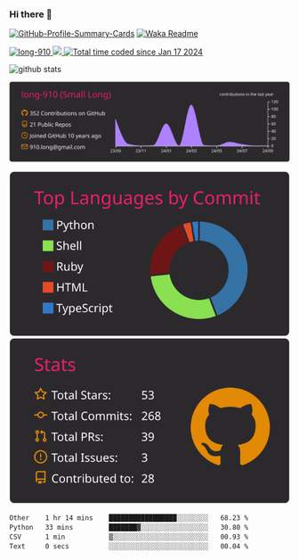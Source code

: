 ### Hi there 👋

[![GitHub-Profile-Summary-Cards](https://github.com/long-910/long-910/actions/workflows/profile-summary-cards.yml/badge.svg)](https://github.com/long-910/long-910/actions/workflows/profile-summary-cards.yml)
[![Waka Readme](https://github.com/long-910/long-910/actions/workflows/waka-readme.yml/badge.svg)](https://github.com/long-910/long-910/actions/workflows/waka-readme.yml)

<p align="left">
  <a href="https://github.com/long-910/long-910/">
    <img src="https://komarev.com/ghpvc/?username=long-910" alt="long-910" />
  </a>
  <a href="https://github.com/long-910">
    <img height="20" src="https://img.shields.io/github/followers/long-910?label=follow&logo=github&style=flat" />
  </a>
  <a href="https://wakatime.com/@018d17c5-99c7-44b8-81d4-6c1cc14c1a15"><img src="https://wakatime.com/badge/user/018d17c5-99c7-44b8-81d4-6c1cc14c1a15.svg" alt="Total time coded since Jan 17 2024" />
  </a>
</p>

<p align="left"> 
<!--
  <img alt="Top Langs" height="150px" src="https://github-readme-stats.vercel.app/api/top-langs/?username=long-910&layout=compact&count_private=true&show_icons=true&theme=onedark" />
-->
  <img alt="github stats" height="150px" src="https://github-readme-stats.vercel.app/api?username=long-910&count_private=true&show_icons=true&show_icons=true&theme=onedark" />
</p>

<!--
[![trophy](https://github-profile-trophy.vercel.app/?username=long-910&theme=onedark&column=7)](https://github.com/ryo-ma/github-profile-trophy)
-->

[![](https://raw.githubusercontent.com/long-910/long-910/main/profile-summary-card-output/monokai/0-profile-details.svg)](https://github.com/vn7n24fzkq/github-profile-summary-cards)

<!--
[![](https://raw.githubusercontent.com/long-910/long-910/main/profile-summary-card-output/monokai/1-repos-per-language.svg)](https://github.com/vn7n24fzkq/github-profile-summary-cards)
-->

[![](https://raw.githubusercontent.com/long-910/long-910/main/profile-summary-card-output/monokai/2-most-commit-language.svg)](https://github.com/vn7n24fzkq/github-profile-summary-cards)[![](https://raw.githubusercontent.com/long-910/long-910/main/profile-summary-card-output/monokai/3-stats.svg)](https://github.com/vn7n24fzkq/github-profile-summary-cards)

<!--
[![](https://raw.githubusercontent.com/long-910/long-910/main/profile-summary-card-output/monokai/4-productive-time.svg)](https://github.com/vn7n24fzkq/github-profile-summary-cards)
->

<h3 align="left">Languages and Tools:</h3>
<p align="left"> <a href="https://www.gnu.org/software/bash/" target="_blank" rel="noreferrer"> <img src="https://www.vectorlogo.zone/logos/gnu_bash/gnu_bash-icon.svg" alt="bash" width="40" height="40"/> </a> <a href="https://www.cprogramming.com/" target="_blank" rel="noreferrer"> <img src="https://raw.githubusercontent.com/devicons/devicon/master/icons/c/c-original.svg" alt="c" width="40" height="40"/> </a> <a href="https://cassandra.apache.org/" target="_blank" rel="noreferrer"> <img src="https://www.vectorlogo.zone/logos/apache_cassandra/apache_cassandra-icon.svg" alt="cassandra" width="40" height="40"/> </a> <a href="https://www.docker.com/" target="_blank" rel="noreferrer"> <img src="https://raw.githubusercontent.com/devicons/devicon/master/icons/docker/docker-original-wordmark.svg" alt="docker" width="40" height="40"/> </a> <a href="https://git-scm.com/" target="_blank" rel="noreferrer"> <img src="https://www.vectorlogo.zone/logos/git-scm/git-scm-icon.svg" alt="git" width="40" height="40"/> </a> <a href="https://developer.mozilla.org/en-US/docs/Web/JavaScript" target="_blank" rel="noreferrer"> <img src="https://raw.githubusercontent.com/devicons/devicon/master/icons/javascript/javascript-original.svg" alt="javascript" width="40" height="40"/> </a> <a href="https://www.jenkins.io" target="_blank" rel="noreferrer"> <img src="https://www.vectorlogo.zone/logos/jenkins/jenkins-icon.svg" alt="jenkins" width="40" height="40"/> </a> <a href="https://www.linux.org/" target="_blank" rel="noreferrer"> <img src="https://raw.githubusercontent.com/devicons/devicon/master/icons/linux/linux-original.svg" alt="linux" width="40" height="40"/> </a> <a href="https://www.mysql.com/" target="_blank" rel="noreferrer"> <img src="https://raw.githubusercontent.com/devicons/devicon/master/icons/mysql/mysql-original-wordmark.svg" alt="mysql" width="40" height="40"/> </a> <a href="https://nodejs.org" target="_blank" rel="noreferrer"> <img src="https://raw.githubusercontent.com/devicons/devicon/master/icons/nodejs/nodejs-original-wordmark.svg" alt="nodejs" width="40" height="40"/> </a> <a href="https://opencv.org/" target="_blank" rel="noreferrer"> <img src="https://www.vectorlogo.zone/logos/opencv/opencv-icon.svg" alt="opencv" width="40" height="40"/> </a> <a href="https://pandas.pydata.org/" target="_blank" rel="noreferrer"> <img src="https://raw.githubusercontent.com/devicons/devicon/2ae2a900d2f041da66e950e4d48052658d850630/icons/pandas/pandas-original.svg" alt="pandas" width="40" height="40"/> </a> <a href="https://www.python.org" target="_blank" rel="noreferrer"> <img src="https://raw.githubusercontent.com/devicons/devicon/master/icons/python/python-original.svg" alt="python" width="40" height="40"/> </a> <a href="https://rubyonrails.org" target="_blank" rel="noreferrer"> <img src="https://raw.githubusercontent.com/devicons/devicon/master/icons/rails/rails-original-wordmark.svg" alt="rails" width="40" height="40"/> </a> <a href="https://www.typescriptlang.org/" target="_blank" rel="noreferrer"> <img src="https://raw.githubusercontent.com/devicons/devicon/master/icons/typescript/typescript-original.svg" alt="typescript" width="40" height="40"/> </a> </p>

<!--START_SECTION:waka-->

```txt
Other    1 hr 14 mins    █████████████████░░░░░░░░   68.23 %
Python   33 mins         ███████▓░░░░░░░░░░░░░░░░░   30.80 %
CSV      1 min           ▒░░░░░░░░░░░░░░░░░░░░░░░░   00.93 %
Text     0 secs          ░░░░░░░░░░░░░░░░░░░░░░░░░   00.04 %
```

<!--END_SECTION:waka-->

<!--
下記を参考
https://zenn.dev/a_ichi1/articles/0411396e6b887d
-->

<!--
**long-910/long-910** is a ✨ _special_ ✨ repository because its `README.md` (this file) appears on your GitHub profile.

Here are some ideas to get you started:

- 🔭 I’m currently working on ...
- 🌱 I’m currently learning ...
- 👯 I’m looking to collaborate on ...
- 🤔 I’m looking for help with ...
- 💬 Ask me about ...
- 📫 How to reach me: ...
- 😄 Pronouns: ...
- ⚡ Fun fact: ...
-->
